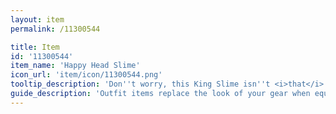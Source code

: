 ```yaml
---
layout: item
permalink: /11300544

title: Item
id: '11300544'
item_name: 'Happy Head Slime'
icon_url: 'item/icon/11300544.png'
tooltip_description: 'Don''t worry, this King Slime isn''t <i>that</i> slimy!'
guide_description: 'Outfit items replace the look of your gear when equipped.'
---
```

